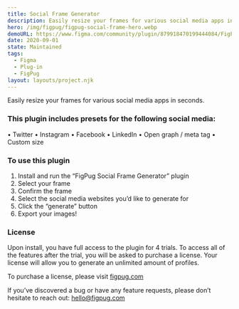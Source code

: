 ```yaml
---
title: Social Frame Generator
description: Easily resize your frames for various social media apps in seconds.
hero: /img/figpug/figpug-social-frame-hero.webp
demoURL: https://www.figma.com/community/plugin/879918470199444084/FigPug-Social-Frame-Generator
date: 2020-09-01
state: Maintained
tags:
  - Figma
  - Plug-in
  - FigPug
layout: layouts/project.njk
---
```


Easily resize your frames for various social media apps in seconds.

### This plugin includes presets for the following social media:

• Twitter
• Instagram
• Facebook
• LinkedIn
• Open graph / meta tag
• Custom size

### To use this plugin

1. Install and run the “FigPug Social Frame Generator” plugin
2. Select your frame
3. Confirm the frame
4. Select the social media websites you’d like to generate for
5. Click the “generate” button
6. Export your images!

### License

Upon install, you have full access to the plugin for 4 trials. To access all of the features after the trial, you will be asked to purchase a license. Your license will allow you to generate an unlimited amount of profiles.

To purchase a license, please visit [figpug.com](https://figpug.com)

If you’ve discovered a bug or have any feature requests, please don’t hesitate to reach out: hello@figpug.com

